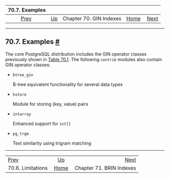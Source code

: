 <!--?xml version="1.0" encoding="UTF-8" standalone="no"?-->

|                70.7. Examples               |                                          |                         |                                                       |                                               |
| :-----------------------------------------: | :--------------------------------------- | :---------------------: | ----------------------------------------------------: | --------------------------------------------: |
| [Prev](gin-limit.html "70.6. Limitations")  | [Up](gin.html "Chapter 70. GIN Indexes") | Chapter 70. GIN Indexes | [Home](index.html "PostgreSQL 17devel Documentation") |  [Next](brin.html "Chapter 71. BRIN Indexes") |

***

## 70.7. Examples [#](#GIN-EXAMPLES)

The core PostgreSQL distribution includes the GIN operator classes previously shown in [Table 70.1](gin-builtin-opclasses.html#GIN-BUILTIN-OPCLASSES-TABLE "Table 70.1. Built-in GIN Operator Classes"). The following `contrib` modules also contain GIN operator classes:

*   `btree_gin`

    B-tree equivalent functionality for several data types

*   `hstore`

    Module for storing (key, value) pairs

*   `intarray`

    Enhanced support for `int[]`

*   `pg_trgm`

    Text similarity using trigram matching

***

|                                             |                                                       |                                               |
| :------------------------------------------ | :---------------------------------------------------: | --------------------------------------------: |
| [Prev](gin-limit.html "70.6. Limitations")  |        [Up](gin.html "Chapter 70. GIN Indexes")       |  [Next](brin.html "Chapter 71. BRIN Indexes") |
| 70.6. Limitations                           | [Home](index.html "PostgreSQL 17devel Documentation") |                      Chapter 71. BRIN Indexes |
